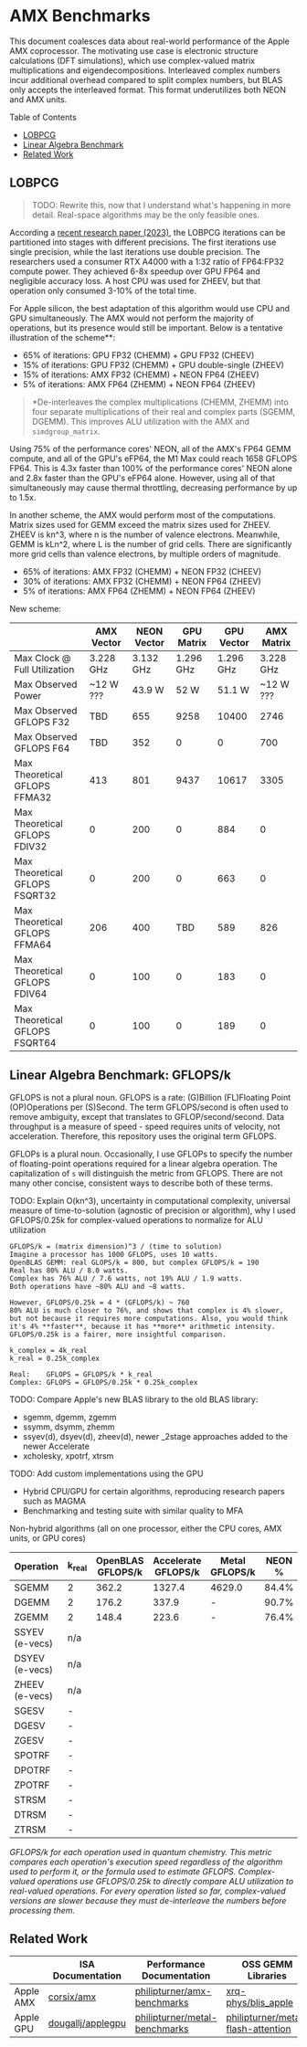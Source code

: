 # AMX Benchmarks

This document coalesces data about real-world performance of the Apple AMX coprocessor. The motivating use case is electronic structure calculations (DFT simulations), which use complex-valued matrix multiplications and eigendecompositions. Interleaved complex numbers incur additional overhead compared to split complex numbers, but BLAS only accepts the interleaved format. This format underutilizes both NEON and AMX units.

Table of Contents
- [LOBPCG](#lobpcg)
- [Linear Algebra Benchmark](#linear-algebra-benchmark-gflopsk)
- [Related Work](#related-work)

## LOBPCG

> TODO: Rewrite this, now that I understand what's happening in more detail. Real-space algorithms may be the only feasible ones.

According a [recent research paper (2023)](https://pubs.acs.org/doi/10.1021/acs.jctc.2c00983), the LOBPCG iterations can be partitioned into stages with different precisions. The first iterations use single precision, while the last iterations use double precision. The researchers used a consumer RTX A4000 with a 1:32 ratio of FP64:FP32 compute power. They achieved 6-8x speedup over GPU FP64 and negligible accuracy loss. A host CPU was used for ZHEEV, but that operation only consumed 3-10% of the total time.

For Apple silicon, the best adaptation of this algorithm would use CPU and GPU simultaneously. The AMX would not perform the majority of operations, but its presence would still be important. Below is a tentative illustration of the scheme\**:

- 65% of iterations: GPU FP32 (CHEMM) + GPU FP32 (CHEEV)
- 15% of iterations: GPU FP32 (CHEMM) + GPU double-single (ZHEEV)
- 15% of iterations: AMX FP32 (CHEMM) + NEON FP64 (ZHEEV)
- 5% of iterations: AMX FP64 (ZHEMM) + NEON FP64 (ZHEEV)

> \*De-interleaves the complex multiplications (CHEMM, ZHEMM) into four separate multiplications of their real and complex parts (SGEMM, DGEMM). This improves ALU utilization with the AMX and `simdgroup_matrix`.

Using 75% of the performance cores' NEON, all of the AMX's FP64 GEMM compute, and all of the GPU's eFP64, the M1 Max could reach 1658 GFLOPS FP64. This is 4.3x faster than 100% of the performance cores' NEON alone and 2.8x faster than the GPU's eFP64 alone. However, using all of that simultaneously may cause thermal throttling, decreasing performance by up to 1.5x.

In another scheme, the AMX would perform most of the computations. Matrix sizes used for GEMM exceed the matrix sizes used for ZHEEV. ZHEEV is kn^3, where n is the number of valence electrons. Meanwhile, GEMM is kLn^2, where L is the number of grid cells. There are significantly more grid cells than valence electrons, by multiple orders of magnitude.

- 65% of iterations: AMX FP32 (CHEMM) + NEON FP32 (CHEEV)
- 30% of iterations: AMX FP32 (CHEMM) + NEON FP64 (ZHEEV)
- 5% of iterations: AMX FP64 (ZHEMM) + NEON FP64 (ZHEEV)

New scheme:

|                                  | AMX Vector | NEON Vector | GPU Matrix | GPU Vector | AMX Matrix |
| -------------------------------- | ---------- | ----------- | ---------- | ---------- | ---------- |
| Max Clock @ Full Utilization     | 3.228 GHz  | 3.132 GHz   | 1.296 GHz  | 1.296 GHz  | 3.228 GHz  |
| Max Observed Power               | ~12 W ???  | 43.9 W      | 52 W       | 51.1 W     | ~12 W ???  |
| Max Observed GFLOPS F32          | TBD        | 655         | 9258       | 10400      | 2746       |
| Max Observed GFLOPS F64          | TBD        | 352         | 0          | 0          | 700        |
| Max Theoretical GFLOPS FFMA32    | 413        | 801         | 9437       | 10617      | 3305       |
| Max Theoretical GFLOPS FDIV32    | 0          | 200         | 0          | 884        | 0          |
| Max Theoretical GFLOPS FSQRT32   | 0          | 200         | 0          | 663        | 0          |
| Max Theoretical GFLOPS FFMA64 | 206        | 400         | TBD        | 589        | 826        |
| Max Theoretical GFLOPS FDIV64 | 0          | 100         | 0          | 183        | 0          |
| Max Theoretical GFLOPS FSQRT64 | 0         | 100         | 0          | 189        | 0          |

## Linear Algebra Benchmark: GFLOPS/k

GFLOPS is not a plural noun. GFLOPS is a rate: (G)Billion (FL)Floating Point (OP)Operations per (S)Second. The term GFLOPS/second is often used to remove ambiguity, except that translates to GFLOP/second/second. Data throughput is a measure of speed - speed requires units of velocity, not acceleration. Therefore, this repository uses the original term GFLOPS.

GFLOPs is a plural noun. Occasionally, I use GFLOPs to specify the number of floating-point operations required for a linear algebra operation. The capitalization of `s` will distinguish the metric from GFLOPS. There are not many other concise, consistent ways to describe both of these terms.

TODO: Explain O(kn^3), uncertainty in computational complexity, universal measure of time-to-solution (agnostic of precision or algorithm), why I used GFLOPS/0.25k for complex-valued operations to normalize for ALU utilization

```
GFLOPS/k = (matrix dimension)^3 / (time to solution)
Imagine a processor has 1000 GFLOPS, uses 10 watts.
OpenBLAS GEMM: real GLOPS/k = 800, but complex GFLOPS/k = 190
Real has 80% ALU / 8.0 watts.
Complex has 76% ALU / 7.6 watts, not 19% ALU / 1.9 watts.
Both operations have ~80% ALU and ~8 watts.

However, GFLOPS/0.25k = 4 * (GFLOPS/k) ~ 760
80% ALU is much closer to 76%, and shows that complex is 4% slower,
but not because it requires more computations. Also, you would think 
it's 4% **faster**, because it has **more** arithmetic intensity.
GFLOPS/0.25k is a fairer, more insightful comparison.

k_complex = 4k_real
k_real = 0.25k_complex

Real:    GFLOPS = GFLOPS/k * k_real
Complex: GFLOPS = GFLOPS/0.25k * 0.25k_complex
```

TODO: Compare Apple's new BLAS library to the old BLAS library:
- sgemm, dgemm, zgemm
- ssymm, dsymm, zhemm
- ssyev(d), dsyev(d), zheev(d), newer \_2stage approaches added to the newer Accelerate
- xcholesky, xpotrf, xtrsm

TODO: Add custom implementations using the GPU
- Hybrid CPU/GPU for certain algorithms, reproducing research papers such as MAGMA
- Benchmarking and testing suite with similar quality to MFA

Non-hybrid algorithms (all on one processor, either the CPU cores, AMX units, or GPU cores)

| Operation | k<sub>real</sub> | OpenBLAS GFLOPS/k | Accelerate GFLOPS/k | Metal GFLOPS/k | NEON % | AMX % | GPU % | Max GFLOPS |
| --------- | ---------------- | -------- | ---------- | ----- | ---------- | --------- | --------- | ---------- |
| SGEMM | 2 | 362.2 | 1327.4 | 4629.0 | 84.4% | 85.4% | 87.2% | 9258.0 | 
| DGEMM | 2 | 176.2 | 337.9  | -      | 90.7% | 87.0% | -     | 675.8  | 
| ZGEMM | 2 | 148.4 | 223.6  | -      | 76.4% | 57.6% | -     | 447.2  | 
| SSYEV (e-vecs) | n/a |
| DSYEV (e-vecs) | n/a |
| ZHEEV (e-vecs) | n/a |
| SGESV | - |
| DGESV | - |
| ZGESV | - |
| SPOTRF | - |
| DPOTRF | - |
| ZPOTRF | - |
| STRSM | - |
| DTRSM | - |
| ZTRSM | - |

_GFLOPS/k for each operation used in quantum chemistry. This metric compares each operation's execution speed regardless of the algorithm used to perform it, or the formula used to estimate GFLOPS. Complex-valued operations use GFLOPS/0.25k to directly compare ALU utilization to real-valued operations. For every operation listed so far, complex-valued versions are slower because they must de-interleave the numbers before processing them._

## Related Work

| | ISA Documentation | Performance Documentation | OSS GEMM Libraries |
| - | - | - | - |
| Apple AMX | [corsix/amx](https://github.com/corsix/amx) | [philipturner/amx-benchmarks](https://github.com/philipturner/amx-benchmarks) | [xrq-phys/blis_apple](https://github.com/xrq-phys/blis_apple) |
| Apple GPU | [dougallj/applegpu](https://github.com/dougallj/applegpu) | [philipturner/metal-benchmarks](https://github.com/philipturner/metal-benchmarks) | [philipturner/metal-flash-attention](https://github.com/philipturner/metal-flash-attention) |
